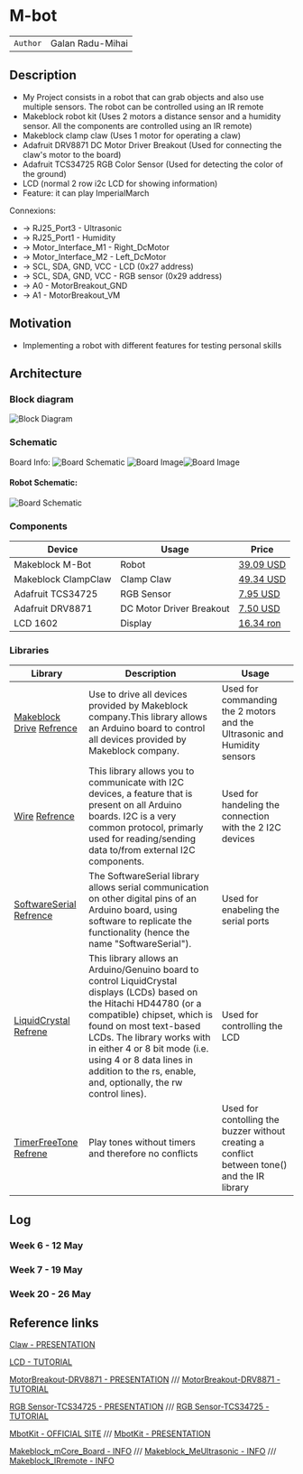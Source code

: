 # M-bot

| | |
|-|-|
|`Author` | Galan Radu-Mihai

## Description 
- My Project consists in a robot that can grab objects and also use multiple sensors. The robot can be controlled using an IR remote
- Makeblock robot kit (Uses 2 motors a distance sensor and a humidity sensor. All the components are controlled using an IR remote)
- Makeblock clamp claw (Uses 1 motor for operating a claw)
- Adafruit DRV8871 DC Motor Driver Breakout (Used for connecting the claw's motor to the board)
- Adafruit TCS34725 RGB Color Sensor (Used for detecting the color of the ground)
- LCD (normal 2 row i2c LCD for showing information)
- Feature: it can play ImperialMarch

Connexions:
- -> RJ25_Port3 - Ultrasonic
- -> RJ25_Port1 - Humidity
- -> Motor_Interface_M1 - Right_DcMotor
- -> Motor_Interface_M2 - Left_DcMotor
- -> SCL, SDA, GND, VCC - LCD (0x27 address)
- -> SCL, SDA, GND, VCC - RGB sensor (0x29 address)
- -> A0 - MotorBreakout_GND
- -> A1 - MotorBreakout_VM

## Motivation 
- Implementing a robot with different features for testing personal skills

## Architecture 

### Block diagram

<!-- Make sure the path to the picture is correct -->
![Block Diagram](Images/RobotDiagram.png)

### Schematic
Board Info:
![Board Schematic](Images/mCoreSchematic.png)
![Board Image](Images/mCoreBoard.png)![Board Image](Images/mCore.png)

#### Robot Schematic:
![Board Schematic](Images/RobotSchematic.png)

### Components


<!-- This is just an example, fill in with your actual components -->

| Device | Usage | Price |
|--------|--------|-------|
| Makeblock M-Bot | Robot | [39.09 USD](https://lurnbot.com/products/mbot-1-1-kit) |
| Makeblock ClampClaw | Clamp Claw | [49.34 USD](https://www.ebay.com/itm/164763774166?norover=1&mkevt=1&mkrid=711-167022-134087-1&mkcid=2&itemid=164763774166&targetid=295607582760&device=c&mktype=pla&googleloc=1011795&poi=&campaignid=20797276787&mkgroupid=155163399079&rlsatarget=pla-295607582760&abcId=&merchantid=119648210&gad_source=1&gclid=Cj0KCQjwxeyxBhC7ARIsAC7dS39oCInXtvBG4IH2cqkYi16xqXIpzWnOMBzTYvEVfe0y0GU000InjBIaAm8JEALw_wcB) |
| Adafruit TCS34725 | RGB Sensor | [7.95 USD](https://www.adafruit.com/product/1334) |
| Adafruit DRV8871  | DC Motor Driver Breakout | [7.50 USD](https://www.adafruit.com/product/3190) |
| LCD 1602  | Display | [16.34 ron](https://www.optimusdigital.ro/ro/optoelectronice-lcd-uri/2894-lcd-cu-interfata-i2c-si-backlight-albastru.html?gad_source=1&gclid=Cj0KCQjwxeyxBhC7ARIsAC7dS39htfgFEvUUoPI9yNqkE4WZvx3a_p_euAhIuBVSOkLbhWfzMVeu4oEaArfyEALw_wcB) |


### Libraries

<!-- This is just an example, fill in the table with your actual components -->

| Library | Description | Usage |
|---------|-------------|-------|
| [Makeblock Drive](https://github.com/nbourre/Makeblock-Libraries) [Refrence](https://www.arduino.cc/reference/en/libraries/makeblockdrive/) | Use to drive all devices provided by Makeblock company.This library allows an Arduino board to control all devices provided by Makeblock company. | Used for commanding the 2 motors and the Ultrasonic and Humidity sensors  |
| [Wire](https://github.com/arduino/ArduinoCore-avr/blob/master/libraries/Wire/src/Wire.h) [Refrence](https://www.arduino.cc/reference/en/libraries/makeblockdrive/) | This library allows you to communicate with I2C devices, a feature that is present on all Arduino boards. I2C is a very common protocol, primarly used for reading/sending data to/from external I2C components.  | Used for handeling the connection with the 2 I2C devices  |
| [SoftwareSerial](https://github.com/arduino/ArduinoCore-avr/blob/master/libraries/SoftwareSerial/src/SoftwareSerial.h) [Refrence](https://docs.arduino.cc/learn/built-in-libraries/software-serial/) | The SoftwareSerial library allows serial communication on other digital pins of an Arduino board, using software to replicate the functionality (hence the name "SoftwareSerial").  | Used for enabeling the serial ports |
| [LiquidCrystal](https://github.com/arduino-libraries/LiquidCrystal) [Refrene](https://www.arduino.cc/reference/en/libraries/liquidcrystal-i2c/) | This library allows an Arduino/Genuino board to control LiquidCrystal displays (LCDs) based on the Hitachi HD44780 (or a compatible) chipset, which is found on most text-based LCDs. The library works with in either 4 or 8 bit mode (i.e. using 4 or 8 data lines in addition to the rs, enable, and, optionally, the rw control lines). |  Used for controlling the LCD |
| [TimerFreeTone](https://bitbucket.org/teckel12/arduino-timer-free-tone/downloads/) [Refrene](https://forum.arduino.cc/t/timerfreetone-library-v1-5-play-tones-without-timers-and-therefore-no-conflicts/229448) | Play tones without timers and therefore no conflicts |  Used for contolling the buzzer without creating a conflict between tone() and the IR library |



## Log

<!-- write every week your progress here -->

### Week 6 - 12 May

### Week 7 - 19 May

### Week 20 - 26 May


## Reference links

<!-- Fill in with appropriate links and link titles -->

[Claw - PRESENTATION](https://www.youtube.com/watch?app=desktop&v=9xSvRSg7VZA)

[LCD - TUTORIAL](https://www.youtube.com/watch?v=s_-nIgo71_w)

[MotorBreakout-DRV8871 - PRESENTATION](https://learn.adafruit.com/adafruit-drv8871-brushed-dc-motor-driver-breakout/overview) ///
[MotorBreakout-DRV8871 - TUTORIAL](https://www.youtube.com/watch?v=9Ye1HgJaeVI&t=40s)

[RGB Sensor-TCS34725 - PRESENTATION](https://learn.adafruit.com/adafruit-drv8871-brushed-dc-motor-driver-breakout/overview) ///
[RGB Sensor-TCS34725 - TUTORIAL](https://www.youtube.com/watch?v=dCnjwxkWZ-w&t=3s)

[MbotKit - OFFICIAL SITE](https://www.makeblock.com/pages/mbot-robot-kit) ///
[MbotKit - PRESENTATION](https://www.youtube.com/watch?v=ZNcebanW_pQ)

[Makeblock_mCore_Board - INFO](https://support.makeblock.com/hc/en-us/articles/4412894402967-mCore-Main-Control-Board-of-mBot) /// 
[Makeblock_MeUltrasonic - INFO](https://education.makeblock.com/help/me-ultrasonic-sensor/) /// 
[Makeblock_IRremote - INFO](https://education.makeblock.com/help/cyberpi-series-ir-remote-control/)



